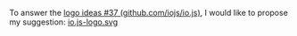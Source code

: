 To answer the [logo ideas #37 (github.com/iojs/io.js)](https://github.com/iojs/io.js/issues/37), I would like to propose my suggestion: [io.js-logo.svg](/io.js-logo.svg)
